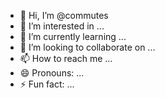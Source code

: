 - 👋 Hi, I’m @commutes
- 👀 I’m interested in ...
- 🌱 I’m currently learning ...
- 💞️ I’m looking to collaborate on ...
- 📫 How to reach me ...
- 😄 Pronouns: ...
- ⚡ Fun fact: ...

<!---
commutes/commutes is a ✨ special ✨ repository because its `README.md` (this file) appears on your GitHub profile.
You can click the Preview link to take a look at your changes.
--->
